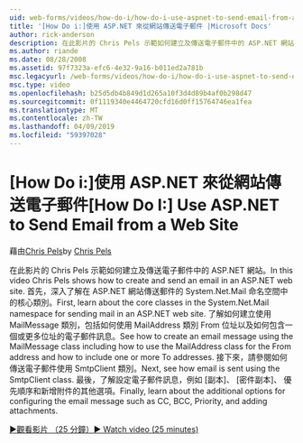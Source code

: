 ```yaml
---
uid: web-forms/videos/how-do-i/how-do-i-use-aspnet-to-send-email-from-a-web-site
title: '[How Do i:]使用 ASP.NET 來從網站傳送電子郵件 |Microsoft Docs'
author: rick-anderson
description: 在此影片的 Chris Pels 示範如何建立及傳送電子郵件中的 ASP.NET 網站。 首先，了解的 System.Net.Mail 命名空間 f 中的核心類別...
ms.author: riande
ms.date: 08/28/2008
ms.assetid: 97f7323a-efc6-4e32-9a16-b011ed2a781b
msc.legacyurl: /web-forms/videos/how-do-i/how-do-i-use-aspnet-to-send-email-from-a-web-site
msc.type: video
ms.openlocfilehash: b25d5db4b849d1d265a10f3d4d89b4af0b298d47
ms.sourcegitcommit: 0f1119340e4464720cfd16d0ff15764746ea1fea
ms.translationtype: MT
ms.contentlocale: zh-TW
ms.lasthandoff: 04/09/2019
ms.locfileid: "59397028"
---
```

# <a name="how-do-i-use-aspnet-to-send-email-from-a-web-site"></a><span data-ttu-id="212b5-104">[How Do i:]使用 ASP.NET 來從網站傳送電子郵件</span><span class="sxs-lookup"><span data-stu-id="212b5-104">[How Do I:] Use ASP.NET to Send Email from a Web Site</span></span>

<span data-ttu-id="212b5-105">藉由[Chris Pels](https://twitter.com/chrispels)</span><span class="sxs-lookup"><span data-stu-id="212b5-105">by [Chris Pels](https://twitter.com/chrispels)</span></span>

<span data-ttu-id="212b5-106">在此影片的 Chris Pels 示範如何建立及傳送電子郵件中的 ASP.NET 網站。</span><span class="sxs-lookup"><span data-stu-id="212b5-106">In this video Chris Pels shows how to create and send an email in an ASP.NET web site.</span></span> <span data-ttu-id="212b5-107">首先，深入了解在 ASP.NET 網站傳送郵件的 System.Net.Mail 命名空間中的核心類別。</span><span class="sxs-lookup"><span data-stu-id="212b5-107">First, learn about the core classes in the System.Net.Mail namespace for sending mail in an ASP.NET web site.</span></span> <span data-ttu-id="212b5-108">了解如何建立使用 MailMessage 類別，包括如何使用 MailAddress 類別 From 位址以及如何包含一個或更多位址的電子郵件訊息。</span><span class="sxs-lookup"><span data-stu-id="212b5-108">See how to create an email message using the MailMessage class including how to use the MailAddress class for the From address and how to include one or more To addresses.</span></span> <span data-ttu-id="212b5-109">接下來，請參閱如何傳送電子郵件使用 SmtpClient 類別。</span><span class="sxs-lookup"><span data-stu-id="212b5-109">Next, see how email is sent using the SmtpClient class.</span></span> <span data-ttu-id="212b5-110">最後，了解設定電子郵件訊息，例如 [副本]、 [密件副本]、 優先順序和新增附件的其他選項。</span><span class="sxs-lookup"><span data-stu-id="212b5-110">Finally, learn about the additional options for configuring the email message such as CC, BCC, Priority, and adding attachments.</span></span>

[<span data-ttu-id="212b5-111">&#9654;觀看影片 （25 分鐘）</span><span class="sxs-lookup"><span data-stu-id="212b5-111">&#9654; Watch video (25 minutes)</span></span>](https://channel9.msdn.com/Blogs/ASP-NET-Site-Videos/how-do-i-use-aspnet-to-send-email-from-a-web-site)
